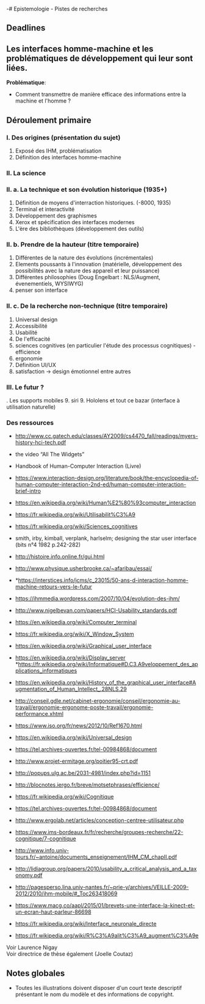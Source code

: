 -# Epistemologie - Pistes de recherches

## Deadlines 


## Les interfaces homme-machine et les problématiques de développement qui leur sont liées.

**Problématique**: 
* Comment transmettre de manière efficace des informations entre la machine et l'homme ?

## Déroulement primaire

### I. Des origines (présentation du sujet)
1. Exposé des IHM, problématisation 
2. Définition des interfaces homme-machine

### II. La science
### II. a. La technique et son évolution historique (1935+)

1. Définition de moyens d'interraction historiques. (-8000, 1935)
2. Terminal et interactivité
3. Développement des graphismes 
4. Xerox et spécification des interfaces modernes
5. L'ère des bibliothèques (développement des outils)

### II. b. Prendre de la hauteur (titre temporaire)

1. Différentes de la nature des évolutions (incrémentales)
2. Elements poussants à l'innovation (matérielle, développement des possibilités avec la nature des appareil et leur puissance)
3. Différentes philosophies (Doug Engelbart : NLS/Augment, évenementiels, WYSIWYG)
4. penser son interface


### II. c. De la recherche non-technique (titre temporaire)
1. Universal design 
1. Accessibilité
1. Usabilité
2. De l'efficacité 
3. sciences cognitives (en particulier l'étude des processus cognitiques) - efficience
3. ergonomie
4. Définition UI/UX
4. satisfaction -> design émotionnel entre autres

### III. Le futur ? 
. Les supports mobiles
9. siri
9. Hololens et tout ce bazar (interface à utilisation naturelle)

### Des ressources

* http://www.cc.gatech.edu/classes/AY2009/cs4470_fall/readings/myers-history-hci-tech.pdf
*  the video “All The Widgets”
*  Handbook of Human-Computer Interaction (Livre)
*  https://www.interaction-design.org/literature/book/the-encyclopedia-of-human-computer-interaction-2nd-ed/human-computer-interaction-brief-intro
*  https://en.wikipedia.org/wiki/Human%E2%80%93computer_interaction
*  https://fr.wikipedia.org/wiki/Utilisabilit%C3%A9
*  https://fr.wikipedia.org/wiki/Sciences_cognitives
*  smith, irby, kimball, verplank, harlselm; designing the star user interface (bits n°4 1982 p.242-282)
*  http://histoire.info.online.fr/gui.html
*  http://www.physique.usherbrooke.ca/~afaribau/essai/
*  *https://interstices.info/jcms/c_23015/50-ans-d-interaction-homme-machine-retours-vers-le-futur
*  https://ihmmedia.wordpress.com/2007/10/04/evolution-des-ihm/
*  http://www.nigelbevan.com/papers/HCI-Usability_standards.pdf
*  https://en.wikipedia.org/wiki/Computer_terminal
* https://fr.wikipedia.org/wiki/X_Window_System
* https://en.wikipedia.org/wiki/Graphical_user_interface
* https://en.wikipedia.org/wiki/Display_server
*https://fr.wikipedia.org/wiki/Informatique#D.C3.A9veloppement_des_applications_informatiques
* https://en.wikipedia.org/wiki/History_of_the_graphical_user_interface#Augmentation_of_Human_Intellect_.28NLS.29
* http://conseil.gdle.net/cabinet-ergonomie/conseil/ergonomie-au-travail/ergonomie-ergonome-poste-travail/ergonomie-performance.xhtml
* https://www.iso.org/fr/news/2012/10/Ref1670.html
* https://en.wikipedia.org/wiki/Universal_design
* https://tel.archives-ouvertes.fr/tel-00984868/document
* http://www.projet-ermitage.org/poitier95-crt.pdf
* http://popups.ulg.ac.be/2031-4981/index.php?id=1151
* http://blocnotes.iergo.fr/breve/motsetphrases/efficience/
* https://fr.wikipedia.org/wiki/Cognitique

* https://tel.archives-ouvertes.fr/tel-00984868/document
* http://www.ergolab.net/articles/conception-centree-utilisateur.php
* https://www.ims-bordeaux.fr/fr/recherche/groupes-recherche/22-cognitique/7-cognitique
* http://www.info.univ-tours.fr/~antoine/documents_enseignement/IHM_CM_chapII.pdf
* http://lidiagroup.org/papers/2010/usability_a_critical_analysis_and_a_taxonomy.pdf

* http://pagesperso.lina.univ-nantes.fr/~prie-y/archives/VEILLE-2009-2012/2010/ihm-mobile/#_Toc263418069
* https://www.macg.co/aapl/2015/01/brevets-une-interface-la-kinect-et-un-ecran-haut-parleur-86698
* https://fr.wikipedia.org/wiki/Interface_neuronale_directe
* https://fr.wikipedia.org/wiki/R%C3%A9alit%C3%A9_augment%C3%A9e

Voir Laurence Nigay   
Voir directrice de thèse également (Joelle Coutaz)

## Notes globales

* Toutes les illustrations doivent disposer d'un court texte descriptif présentant le nom du modèle et des informations de copyright.

